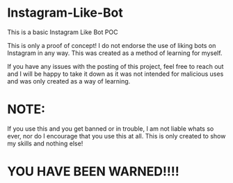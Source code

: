 # Instagram-Like-Bot
This is a basic Instagram Like Bot POC

This is only a proof of concept! I do not endorse the use of liking bots on Instagram in any way. This was created as a method of learning for myself.

If you have any issues with the posting of this project, feel free to reach out and I will be happy to take it down as it was not intended for malicious uses and was only created as a way of learning. 

# NOTE: 
If you use this and you get banned or in trouble, I am not liable whats so ever, nor do I encourage that you use this at all. This is only created to show my skills and nothing else!

# YOU HAVE BEEN WARNED!!!!
